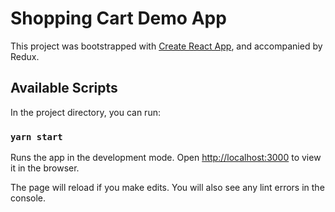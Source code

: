 # Shopping Cart Demo App

This project was bootstrapped with [Create React App](https://github.com/facebook/create-react-app), and accompanied by Redux.

## Available Scripts

In the project directory, you can run:

### `yarn start`

Runs the app in the development mode.
Open [http://localhost:3000](http://localhost:3000) to view it in the browser.

The page will reload if you make edits.
You will also see any lint errors in the console.
